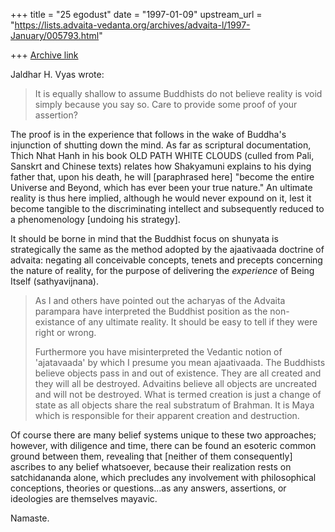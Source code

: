 +++
title = "25 egodust"
date = "1997-01-09"
upstream_url = "https://lists.advaita-vedanta.org/archives/advaita-l/1997-January/005793.html"

+++
[Archive link](https://lists.advaita-vedanta.org/archives/advaita-l/1997-January/005793.html)

Jaldhar H. Vyas wrote:
> It is equally shallow to assume Buddhists do not believe reality is void
> simply because you say so.  Care to provide some proof of your assertion?

The proof is in the experience that follows in the wake of Buddha's injunction
of shutting down the mind.  As far as scriptural documentation, Thich Nhat Hanh
in his book OLD PATH WHITE CLOUDS (culled from Pali, Sanskrt and Chinese texts)
relates how Shakyamuni explains to his dying father that, upon his death, he
will [paraphrased here] "become the entire Universe and Beyond, which has ever
been your true nature."  An ultimate reality is thus here implied, although he
would never expound on it, lest it become tangible to the discriminating
intellect and subsequently reduced to a phenomenology [undoing his strategy].

It should be borne in mind that the Buddhist focus on shunyata is strategically
the same as the method adopted by the ajaativaada doctrine of advaita: negating
all conceivable concepts, tenets and precepts concerning the nature of reality,
for the purpose of delivering the *experience* of Being Itself (sathyavijnana).

> As I and others have pointed out the acharyas of the Advaita parampara have
> interpreted the Buddhist position as the non-existance of any ultimate
> reality.  It should be easy to tell if they were right or wrong.
>
> Furthermore you have misinterpreted the Vedantic notion of 'ajatavaada' by
> which I presume you mean ajaativaada.  The Buddhists believe objects pass
> in and out of existence.  They are all created and they will all be
> destroyed.  Advaitins believe all objects are uncreated and will not be
> destroyed.  What is termed creation is just a change of state as all
> objects share the real substratum of Brahman.  It is Maya which is
> responsible for their apparent creation and destruction.
>

Of course there are many belief systems unique to these two approaches;
however, with diligence and time, there can be found an esoteric common
ground between them, revealing that [neither of them consequently] ascribes
to any belief whatsoever, because their realization rests on satchidananda
alone, which precludes any involvement with philosophical conceptions,
theories or questions...as any answers, assertions, or ideologies are
themselves mayavic.

Namaste.

